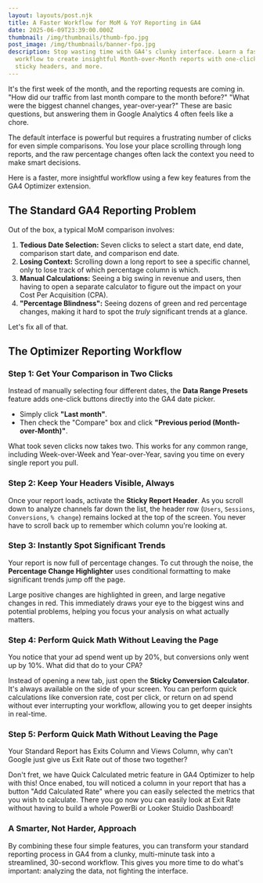 ```yaml
---
layout: layouts/post.njk
title: A Faster Workflow for MoM & YoY Reporting in GA4
date: 2025-06-09T23:39:00.000Z
thumbnail: /img/thumbnails/thumb-fpo.jpg
post_image: /img/thumbnails/banner-fpo.jpg
description: Stop wasting time with GA4's clunky interface. Learn a faster
  workflow to create insightful Month-over-Month reports with one-click presets,
  sticky headers, and more.
---
```

It's the first week of the month, and the reporting requests are coming in. "How did our traffic from last month compare to the month before?" "What were the biggest channel changes, year-over-year?" These are basic questions, but answering them in Google Analytics 4 often feels like a chore.

The default interface is powerful but requires a frustrating number of clicks for even simple comparisons. You lose your place scrolling through long reports, and the raw percentage changes often lack the context you need to make smart decisions.

Here is a faster, more insightful workflow using a few key features from the GA4 Optimizer extension.

## The Standard GA4 Reporting Problem

Out of the box, a typical MoM comparison involves:

1. **Tedious Date Selection:** Seven clicks to select a start date, end date, comparison start date, and comparison end date.
2. **Losing Context:** Scrolling down a long report to see a specific channel, only to lose track of which percentage column is which.
3. **Manual Calculations:** Seeing a big swing in revenue and users, then having to open a separate calculator to figure out the impact on your Cost Per Acquisition (CPA).
4. **"Percentage Blindness":** Seeing dozens of green and red percentage changes, making it hard to spot the *truly* significant trends at a glance.

Let's fix all of that.

## The Optimizer Reporting Workflow

### Step 1: Get Your Comparison in Two Clicks

Instead of manually selecting four different dates, the **Data Range Presets** feature adds one-click buttons directly into the GA4 date picker.

* Simply click **"Last month"**.
* Then check the "Compare" box and click **"Previous period (Month-over-Month)"**.

What took seven clicks now takes two. This works for any common range, including Week-over-Week and Year-over-Year, saving you time on every single report you pull.

### Step 2: Keep Your Headers Visible, Always

Once your report loads, activate the **Sticky Report Header**. As you scroll down to analyze channels far down the list, the header row (`Users`, `Sessions`, `Conversions`, `% change`) remains locked at the top of the screen. You never have to scroll back up to remember which column you're looking at.

### Step 3: Instantly Spot Significant Trends

Your report is now full of percentage changes. To cut through the noise, the **Percentage Change Highlighter** uses conditional formatting to make significant trends jump off the page.

Large positive changes are highlighted in green, and large negative changes in red. This immediately draws your eye to the biggest wins and potential problems, helping you focus your analysis on what actually matters.

### Step 4: Perform Quick Math Without Leaving the Page

You notice that your ad spend went up by 20%, but conversions only went up by 10%. What did that do to your CPA?

Instead of opening a new tab, just open the **Sticky Conversion Calculator**. It's always available on the side of your screen. You can perform quick calculations like conversion rate, cost per click, or return on ad spend without ever interrupting your workflow, allowing you to get deeper insights in real-time.

### Step 5: Perform Quick Math Without Leaving the Page

Your Standard Report has Exits Column and Views Column, why can't Google just give us Exit Rate out of those two together? 

Don't fret, we have Quick Calculated metric feature in GA4 Optimizer to help with this! Once enabed, tou will noticed a column in your report that has a button "Add Calculated Rate" where you can easily selected the metrics that you wish to calculate.  There you go now you can easily look at Exit Rate without having to build a whole PowerBi or Looker Stuidio Dashboard!

### A Smarter, Not Harder, Approach

By combining these four simple features, you can transform your standard reporting process in GA4 from a clunky, multi-minute task into a streamlined, 30-second workflow. This gives you more time to do what's important: analyzing the data, not fighting the interface.
